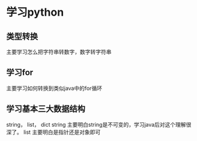 # 学习python
## 类型转换
主要学习怎么把字符串转数字，数字转字符串
## 学习for
主要学习如何转换到类似java中的for循环
## 学习基本三大数据结构
string， list， dict
string 主要明白string是不可变的，学习java后对这个理解很深了。
list 主要明白是指针还是对象即可
